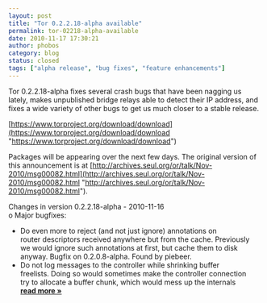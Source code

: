 ```yaml
---
layout: post
title: "Tor 0.2.2.18-alpha available"
permalink: tor-02218-alpha-available
date: 2010-11-17 17:30:21
author: phobos
category: blog
status: closed
tags: ["alpha release", "bug fixes", "feature enhancements"]
---
```


Tor 0.2.2.18-alpha fixes several crash bugs that have been nagging us lately, makes unpublished bridge relays able to detect their IP address, and fixes a wide variety of other bugs to get us much closer to a stable release.

[https://www.torproject.org/download/download](https://www.torproject.org/download/download "https://www.torproject.org/download/download")

Packages will be appearing over the next few days. The original version of this announcement is at [http://archives.seul.org/or/talk/Nov-2010/msg00082.html](http://archives.seul.org/or/talk/Nov-2010/msg00082.html "http://archives.seul.org/or/talk/Nov-2010/msg00082.html").

Changes in version 0.2.2.18-alpha - 2010-11-16  
 o Major bugfixes:  
 - Do even more to reject (and not just ignore) annotations on  
 router descriptors received anywhere but from the cache. Previously  
 we would ignore such annotations at first, but cache them to disk  
 anyway. Bugfix on 0.2.0.8-alpha. Found by piebeer.  
 - Do not log messages to the controller while shrinking buffer  
 freelists. Doing so would sometimes make the controller connection  
 try to allocate a buffer chunk, which would mess up the internals [**read more »**](https://blog.torproject.org/blog/tor-02218-alpha-available)

